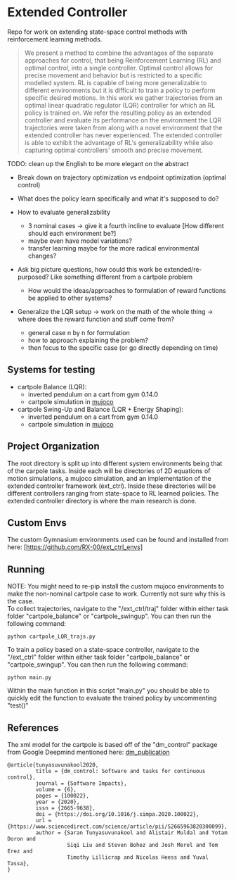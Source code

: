 # Extended Controller
Repo for work on extending state-space control methods with reinforcement learning methods.
> We present a method to combine the advantages of the separate approaches for control, that being Reinforcement Learning (RL) and optimal control, into a single controller. Optimal control allows for precise movement and behavior but is restricted to a specific modelled system. RL is capable of being more generalizable to different environments but it is difficult to train a policy to perform specific desired motions. In this work we gather trajectories from an optimal linear quadratic regulator (LQR) controller for which an RL policy is trained on. We refer the resulting policy as an extended controller and evaluate its performance on the environment the LQR trajectories were taken from along with a novel environment that the extended controller has never experienced. The extended controller is able to exhibit the advantage of RL's generalizability while also capturing optimal controllers' smooth and precise movement.

TODO: clean up the English to be more elegant on the abstract

- Break down on trajectory optimization vs endpoint optimization (optimal control)
- What does the policy learn specifically and what it's supposed to do?
- How to evaluate generalizability
  - 3 nominal cases -> give it a fourth incline to evaluate [How different  should each environment be?]
  - maybe even have model variations?
  - transfer learning maybe for the more radical environmental changes?

- Ask big picture questions, how could this work be extended/re-purposed? Like something different from a cartpole problem
  - How would the ideas/approaches to formulation of reward functions be applied to other systems?

- Generalize the LQR setup -> work on the math of the whole thing -> where does the reward function and stuff come from?
  - general case n by n for formulation
  - how to approach explaining the problem?
  - then focus to the specific case (or go directly depending on time) 


## Systems for testing
- cartpole Balance (LQR):
    - inverted pendulum on a cart from gym 0.14.0
    - cartpole simulation in [mujoco]
- cartpole Swing-Up and Balance (LQR + Energy Shaping): 
    - inverted pendulum on a cart from gym 0.14.0
    - cartpole simulation in [mujoco]

## Project Organization
The root directory is split up into different system environments being that of the carpole tasks. Inside each will be directories of 2D equations of motion simulations, a mujoco simulation, and an implementation of the extended controller framework (ext_ctrl). Inside these directories will be different controllers ranging from state-space to RL learned policies. The extended controller directory is where the main research is done.

## Custom Envs
The custom Gymnasium environments used can be found and installed from here: [https://github.com/RX-00/ext_ctrl_envs]

## Running
NOTE: You might need to re-pip install the custom mujoco environments to make the non-nominal cartpole case to work. Currently not sure why this is the case.
\
To collect trajectories, navigate to the "/ext_ctrl/traj" folder within either task folder "cartpole_balance" or "cartpole_swingup". You can then run the following command:
```
python cartpole_LQR_trajs.py
```
To train a policy based on a state-space controller, navigate to the "/ext_ctrl" folder within either task folder "cartpole_balance" or "cartpole_swingup". You can then run the following command:
```
python main.py
```
Within the main function in this script "main.py" you should be able to quickly edit the function to evaluate the trained policy by uncommenting "test()"

## References
The xml model for the cartpole is based off of the "dm_control" package from Google Deepmind mentioned here: [dm_publication]
```
@article{tunyasuvunakool2020,
         title = {dm_control: Software and tasks for continuous control},
         journal = {Software Impacts},
         volume = {6},
         pages = {100022},
         year = {2020},
         issn = {2665-9638},
         doi = {https://doi.org/10.1016/j.simpa.2020.100022},
         url = {https://www.sciencedirect.com/science/article/pii/S2665963820300099},
         author = {Saran Tunyasuvunakool and Alistair Muldal and Yotam Doron and
                   Siqi Liu and Steven Bohez and Josh Merel and Tom Erez and
                   Timothy Lillicrap and Nicolas Heess and Yuval Tassa},
}
```



[mujoco]: https://mujoco.org/
[dm_publication]: https://doi.org/10.1016/j.simpa.2020.100022
